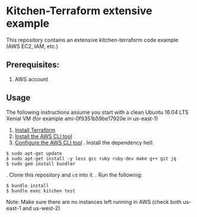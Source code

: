 # Kitchen-Terraform extensive example

This repository contains an extensive kitchen-terraform code example (AWS EC2, IAM, etc.)

## Prerequisites:
1. AWS account

## Usage

The following instructions assume you start with a clean Ubuntu 16.04 LTS Xenial VM (for example ami-0f9351b59be17920e in us-east-1)

1. [Install Terraform](https://www.terraform.io/intro/getting-started/install.html)
1. [Install the AWS CLI tool](https://aws.amazon.com/documentation/cli/)
1. [Configure the AWS CLI tool](https://docs.aws.amazon.com/cli/latest/userguide/cli-chap-getting-started.html#cli-quick-configuration)
. Install the dependency hell:
```
$ sudo apt-get update
$ sudo apt-get install -y less gcc ruby ruby-dev make g++ git jq
$ sudo gem install bundler
```
. Clone this repository and `cd` into it.
. Run the following:
```
$ bundle install
$ bundle exec kitchen test
```

Note: Make sure there are no instances left running in AWS (check both us-east-1 and us-west-2)